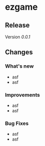 # ezgame

## Release
Version *0.0.1*

## Changes

### What's new
* asf
* asf

### Improvements
* asf
* asf

### Bug Fixes
* asf
* asf

